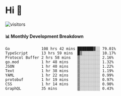 # Hi 👋
 
![visitors](https://visitor-badge.glitch.me/badge?page_id=sorcererxw.sorcererx)

#### 📊 Monthly Development Breakdown

<!--START_SECTION:waka-->
```text
Go              108 hrs 42 mins ███████▓░░ 79.01%
TypeScript      13 hrs 59 mins  █▒░░░░░░░░ 10.17%
Protocol Buffer 2 hrs 58 mins   ▒░░░░░░░░░ 2.16%
go.mod          1 hr 48 mins    ▒░░░░░░░░░ 1.32%
JSON            1 hr 40 mins    ▒░░░░░░░░░ 1.22%
Text            1 hr 38 mins    ▒░░░░░░░░░ 1.19%
YAML            1 hr 22 mins    ▒░░░░░░░░░ 0.99%
protobuf        1 hr 19 mins    ▒░░░░░░░░░ 0.97%
CSS             1 hr 14 mins    ▒░░░░░░░░░ 0.90%
GraphQL         35 mins         ▒░░░░░░░░░ 0.43%
```
<!--END_SECTION:waka-->
